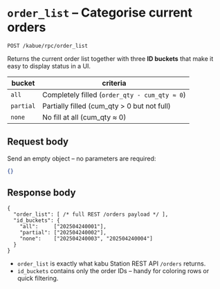 # `order_list` – Categorise current orders

```
POST /kabue/rpc/order_list
```

Returns the current order list together with three **ID buckets** that make it
easy to display status in a UI.

| bucket   | criteria                                               |
|----------|--------------------------------------------------------|
| `all`    | Completely filled (`order_qty - cum_qty ≈ 0`)          |
| `partial`| Partially filled (cum_qty > 0 but not full)            |
| `none`   | No fill at all (cum_qty ≈ 0)                           |

## Request body

Send an empty object – no parameters are required:

```json
{}
```

## Response body

```jsonc
{
  "order_list": [ /* full REST /orders payload */ ],
  "id_buckets": {
    "all":     ["202504240001"],
    "partial": ["202504240002"],
    "none":    ["202504240003", "202504240004"]
  }
}
```

* `order_list` is exactly what kabu Station REST API `/orders` returns.
* `id_buckets` contains only the order IDs – handy for coloring rows or quick
  filtering.
